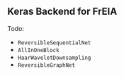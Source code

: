 Keras Backend for FrEIA
------------------------

Todo:

* `ReversibleSequentialNet`
* `AllInOneBlock`
* `HaarWaveletDownsampling`
* `ReversibleGraphNet`
